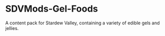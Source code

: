 # SDVMods-Gel-Foods
 A content pack for Stardew Valley, containing a variety of edible gels and jellies.
